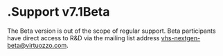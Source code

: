 # .Support v7.1Beta

The Beta version is out of the scope of regular support. Beta participants have direct access to R&D via the mailing list address <vhs-nextgen-beta@virtuozzo.com>. 
